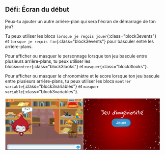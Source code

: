 ## Défi: Écran du début

Peux-tu ajouter un autre arrière-plan qui sera l'écran de démarrage de ton jeu?

Tu peux utiliser les blocs `lorsque je reçois jouer`{:class="block3events"} et `lorsque je reçois fin`{:class="block3events"} pour basculer entre les arrière-plans.

Pour afficher ou masquer le personnage lorsque ton jeu bascule entre plusieurs arrière-plans, tu peux utiliser les blocs`montrer`{:class="block3looks"} et `masquer`{:class="block3looks"}.

Pour afficher ou masquer le chronomètre et le score lorsque ton jeu bascule entre plusieurs arrière-plans, tu peux utiliser les blocs `montrer variable`{:class="block3variables"} et `masquer variable`{:class="block3variables"}.

![Écran de démarrage](images/brain-startscreen.png)